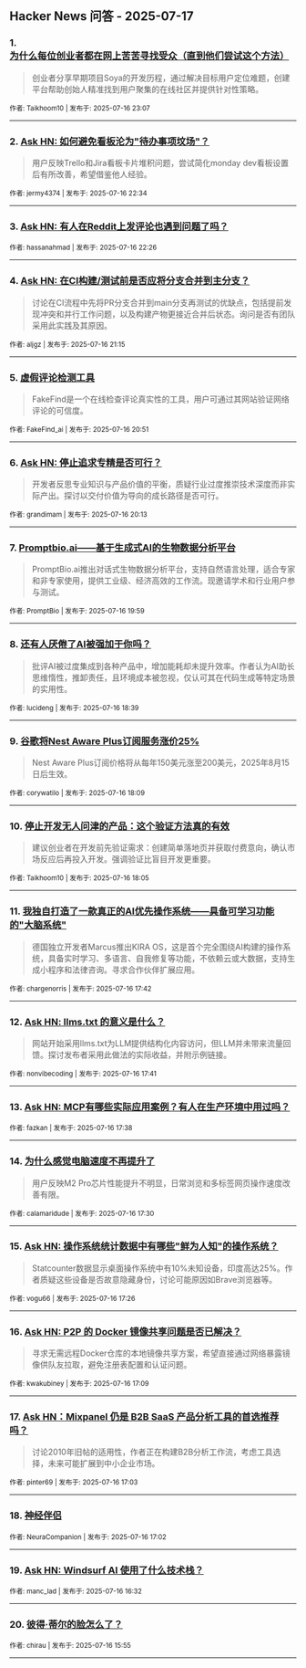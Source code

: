 ## Hacker News 问答 - 2025-07-17


### 1. [为什么每位创业者都在网上苦苦寻找受众（直到他们尝试这个方法）](https://news.ycombinator.com/item?id=44587799)
> 创业者分享早期项目Soya的开发历程，通过解决目标用户定位难题，创建平台帮助创始人精准找到用户聚集的在线社区并提供针对性策略。

<sub>作者: Taikhoom10 | 发布于: 2025-07-16 23:07</sub>

---

### 2. [Ask HN: 如何避免看板沦为"待办事项坟场"？](https://news.ycombinator.com/item?id=44587560)
> 用户反映Trello和Jira看板卡片堆积问题，尝试简化monday dev看板设置后有所改善，希望借鉴他人经验。

<sub>作者: jermy4374 | 发布于: 2025-07-16 22:34</sub>

---

### 3. [Ask HN: 有人在Reddit上发评论也遇到问题了吗？](https://news.ycombinator.com/item?id=44587490)

<sub>作者: hassanahmad | 发布于: 2025-07-16 22:26</sub>

---

### 4. [Ask HN: 在CI构建/测试前是否应将分支合并到主分支？](https://news.ycombinator.com/item?id=44586861)
> 讨论在CI流程中先将PR分支合并到main分支再测试的优缺点，包括提前发现冲突和并行工作问题，以及构建产物更接近合并后状态。询问是否有团队采用此实践及其原因。

<sub>作者: aljgz | 发布于: 2025-07-16 21:15</sub>

---

### 5. [虚假评论检测工具](https://news.ycombinator.com/item?id=44586644)
> FakeFind是一个在线检查评论真实性的工具，用户可通过其网站验证网络评论的可信度。

<sub>作者: FakeFind_ai | 发布于: 2025-07-16 20:51</sub>

---

### 6. [Ask HN: 停止追求专精是否可行？](https://news.ycombinator.com/item?id=44586331)
> 开发者反思专业知识与产品价值的平衡，质疑行业过度推崇技术深度而非实际产出。探讨以交付价值为导向的成长路径是否可行。

<sub>作者: grandimam | 发布于: 2025-07-16 20:13</sub>

---

### 7. [Promptbio.ai——基于生成式AI的生物数据分析平台](https://news.ycombinator.com/item?id=44586192)
> PromptBio.ai推出对话式生物数据分析平台，支持自然语言处理，适合专家和非专家使用，提供工业级、经济高效的工作流。现邀请学术和行业用户参与测试。

<sub>作者: PromptBio | 发布于: 2025-07-16 19:59</sub>

---

### 8. [还有人厌倦了AI被强加于你吗？](https://news.ycombinator.com/item?id=44585503)
> 批评AI被过度集成到各种产品中，增加能耗却未提升效率。作者认为AI助长思维惰性，推卸责任，且环境成本被忽视，仅认可其在代码生成等特定场景的实用性。

<sub>作者: lucideng | 发布于: 2025-07-16 18:39</sub>

---

### 9. [谷歌将Nest Aware Plus订阅服务涨价25%](https://news.ycombinator.com/item?id=44585226)
> Nest Aware Plus订阅价格将从每年150美元涨至200美元，2025年8月15日后生效。

<sub>作者: corywatilo | 发布于: 2025-07-16 18:09</sub>

---

### 10. [停止开发无人问津的产品：这个验证方法真的有效](https://news.ycombinator.com/item?id=44585182)
> 建议创业者在开发前先验证需求：创建简单落地页并获取付费意向，确认市场反应后再投入开发。强调验证比盲目开发更重要。

<sub>作者: Taikhoom10 | 发布于: 2025-07-16 18:05</sub>

---

### 11. [我独自打造了一款真正的AI优先操作系统——具备可学习功能的"大脑系统"](https://news.ycombinator.com/item?id=44584958)
> 德国独立开发者Marcus推出KIRA OS，这是首个完全围绕AI构建的操作系统，具备实时学习、多语言、自我修复等功能，不依赖云或大数据，支持生成小程序和法律咨询。寻求合作伙伴扩展应用。

<sub>作者: chargenorris | 发布于: 2025-07-16 17:42</sub>

---

### 12. [Ask HN: llms.txt 的意义是什么？](https://news.ycombinator.com/item?id=44584951)
> 网站开始采用llms.txt为LLM提供结构化内容访问，但LLM并未带来流量回馈。探讨发布者采用此做法的实际收益，并附示例链接。

<sub>作者: nonvibecoding | 发布于: 2025-07-16 17:41</sub>

---

### 13. [Ask HN: MCP有哪些实际应用案例？有人在生产环境中用过吗？](https://news.ycombinator.com/item?id=44584915)

<sub>作者: fazkan | 发布于: 2025-07-16 17:38</sub>

---

### 14. [为什么感觉电脑速度不再提升了](https://news.ycombinator.com/item?id=44584837)
> 用户反映M2 Pro芯片性能提升不明显，日常浏览和多标签网页操作速度改善有限。

<sub>作者: calamaridude | 发布于: 2025-07-16 17:30</sub>

---

### 15. [Ask HN: 操作系统统计数据中有哪些"鲜为人知"的操作系统？](https://news.ycombinator.com/item?id=44584782)
> Statcounter数据显示桌面操作系统中有10%未知设备，印度高达25%。作者质疑这些设备是否故意隐藏身份，讨论可能原因如Brave浏览器等。

<sub>作者: vogu66 | 发布于: 2025-07-16 17:26</sub>

---

### 16. [Ask HN: P2P 的 Docker 镜像共享问题是否已解决？](https://news.ycombinator.com/item?id=44584596)
> 寻求无需远程Docker仓库的本地镜像共享方案，希望直接通过网络暴露镜像供队友拉取，避免注册表配置和认证问题。

<sub>作者: kwakubiney | 发布于: 2025-07-16 17:09</sub>

---

### 17. [Ask HN：Mixpanel 仍是 B2B SaaS 产品分析工具的首选推荐吗？](https://news.ycombinator.com/item?id=44584536)
> 讨论2010年旧帖的适用性，作者正在构建B2B分析工作流，考虑工具选择，未来可能扩展到中小企业市场。

<sub>作者: pinter69 | 发布于: 2025-07-16 17:03</sub>

---

### 18. [神经伴侣](https://news.ycombinator.com/item?id=44584516)

<sub>作者: NeuraCompanion | 发布于: 2025-07-16 17:02</sub>

---

### 19. [Ask HN: Windsurf AI 使用了什么技术栈？](https://news.ycombinator.com/item?id=44584199)

<sub>作者: manc_lad | 发布于: 2025-07-16 16:32</sub>

---

### 20. [彼得·蒂尔的脸怎么了？](https://news.ycombinator.com/item?id=44583704)

<sub>作者: chirau | 发布于: 2025-07-16 15:55</sub>

---
